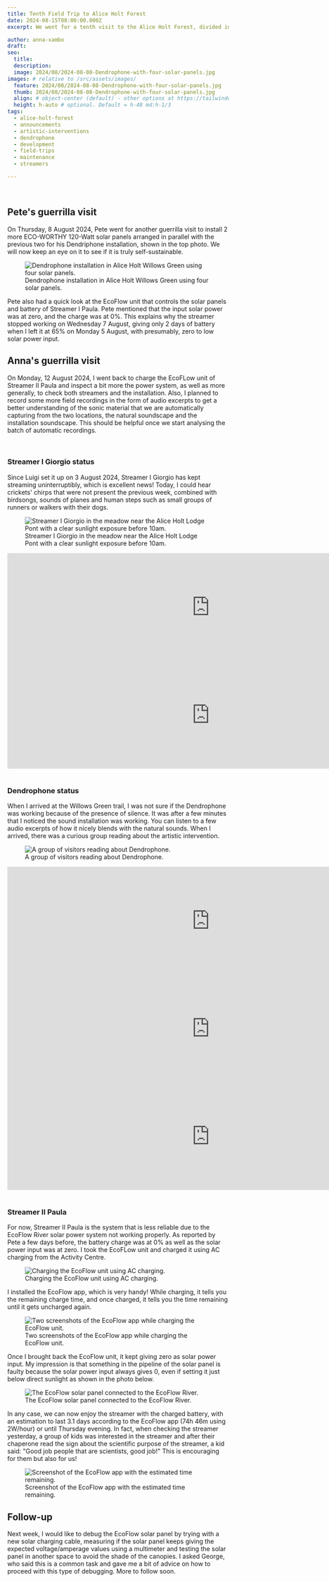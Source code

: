 ```yaml
---
title: Tenth Field Trip to Alice Holt Forest 
date: 2024-08-15T08:00:00.000Z
excerpt: We went for a tenth visit to the Alice Holt Forest, divided into two parts. In the first part, Pete installed two more solar panels to achieve an installation fully independent using four solar panels. In the second part, I went back again to check that the two streamers and Pete's installation were working as expected focusing on getting to know more about the EcoFlow unit.

author: anna-xambo
draft:
seo:
  title:
  description:
  image: 2024/08/2024-08-08-Dendrophone-with-four-solar-panels.jpg
images: # relative to /src/assets/images/
  feature: 2024/08/2024-08-08-Dendrophone-with-four-solar-panels.jpg
  thumb: 2024/08/2024-08-08-Dendrophone-with-four-solar-panels.jpg
  align: # object-center (default) - other options at https://tailwindcss.com/docs/object-position
  height: h-auto # optional. Default = h-48 md:h-1/3
tags:
  - alice-holt-forest
  - announcements
  - artistic-interventions
  - dendrophone
  - development
  - field-trips
  - maintenance
  - streamers

---
```


<br />

## Pete's guerrilla visit

On Thursday, 8 August 2024, Pete went for another guerrilla visit to install 2 more ECO-WORTHY 120-Watt solar panels arranged in parallel with the previous two for his Dendriphone installation, shown in the top photo. We will now keep an eye on it to see if it is truly self-sustainable.  

<div class="flex justify-center items-center">
<figure>
<img class="mt-4 mb-4" src="/assets/images/2024/08/2024-08-12-Dendrophone-with-four-solar-panels.jpg" alt="Dendrophone installation in Alice Holt Willows Green using four solar panels.">
<figcaption>Dendrophone installation in Alice Holt Willows Green using four solar panels.</figcaption>
</figure>
</div>

Pete also had a quick look at the EcoFlow unit that controls the solar panels and battery of Streamer I Paula. Pete mentioned that the input solar power was at zero, and the charge was at 0%. This explains why the streamer stopped working on Wednesday 7 August, giving only 2 days of battery when I left it at 65% on Monday 5 August, with presumably, zero to low solar power input.
 
## Anna's guerrilla visit

On Monday, 12 August 2024, I went back to charge the EcoFLow unit of Streamer II Paula and inspect a bit more the power system, as well as more generally, to check both streamers and the installation. Also, I planned to record some more field recordings in the form of audio excerpts to get a better understanding of the sonic material that we are automatically capturing from the two locations, the natural soundscape and the installation soundscape. This should be helpful once we start analysing the batch of automatic recordings.

<br />

### Streamer I Giorgio status

Since Luigi set it up on 3 August 2024, Streamer I Giorgio has kept streaming uninterruptibly, which is excellent news! Today, I could hear crickets' chirps that were not present the previous week, combined with birdsongs, sounds of planes and human steps such as small groups of runners or walkers with their dogs.

<div class="flex justify-center items-center">
<figure>
<img class="mt-4 mb-4" src="/assets/images/2024/08/2024-08-12-Streamer-I-Giorgio-meadow-near-Alice-Holt-Lodge-Pond.jpg" alt="Streamer I Giorgio in the meadow near the Alice Holt Lodge Pont with a clear sunlight exposure before 10am.">
<figcaption>Streamer I Giorgio in the meadow near the Alice Holt Lodge Pont with a clear sunlight exposure before 10am.</figcaption>
</figure>
</div>

<div class="flex justify-center items-center mt-4 mb-4">
<iframe frameborder="0" scrolling="no" src="https://freesound.org/embed/sound/iframe/751266/simple/large/" width="920" height="245"></iframe>
</div>

<div class="flex justify-center items-center mt-4 mb-4">
<iframe frameborder="0" scrolling="no" src="https://freesound.org/embed/sound/iframe/751267/simple/large/" width="920" height="245"></iframe>
</div>

<br />

### Dendrophone status

When I arrived at the Willows Green trail, I was not sure if the Dendrophone was working because of the presence of silence. It was after a few minutes that I noticed the sound installation was working. You can listen to a few audio excerpts of how it nicely blends with the natural sounds. When I arrived, there was a curious group reading about the artistic intervention.

<div class="flex justify-center items-center">
<figure>
<img class="mt-4 mb-4" src="/assets/images/2024/08/2024-08-12-Dendrophone-group-of-visitors.jpg" alt="A group of visitors reading about Dendrophone.">
<figcaption>A group of visitors reading about Dendrophone.</figcaption>
</figure>
</div>

<div class="flex justify-center items-center mt-4 mb-4">
<iframe frameborder="0" scrolling="no" src="https://freesound.org/embed/sound/iframe/751273/simple/large/" width="920" height="245"></iframe>
</div>


<div class="flex justify-center items-center mt-4 mb-4">
<iframe frameborder="0" scrolling="no" src="https://freesound.org/embed/sound/iframe/751274/simple/large/" width="920" height="245"></iframe>
</div>


<div class="flex justify-center items-center mt-4 mb-4">
<iframe frameborder="0" scrolling="no" src="https://freesound.org/embed/sound/iframe/751275/simple/large/" width="920" height="245"></iframe>
</div>

<br />

### Streamer II Paula

For now, Streamer II Paula is the system that is less reliable due to the EcoFlow River solar power system not working properly. As reported by Pete a few days before, the battery charge was at 0% as well as the solar power input was at zero. I took the EcoFLow unit and charged it using AC charging from the Activity Centre.

<div class="flex justify-center items-center">
<figure>
<img class="mt-4 mb-4" src="/assets/images/2024/08/2024-08-12-Charging-the-EcoFlow-unit-using-AC-charging.jpg" alt="Charging the EcoFlow unit using AC charging.">
<figcaption>Charging the EcoFlow unit using AC charging.</figcaption>
</figure>
</div>

I installed the EcoFlow app, which is very handy! While charging, it tells you the remaining charge time, and once charged, it tells you the time remaining until it gets uncharged again.

<div class="flex justify-center items-center">
<figure>
<img class="mt-4 mb-4" src="/assets/images/2024/08/2024-08-12-EcoFlow-app-AC-charging-Activity-Centre.jpg" alt="Two screenshots of the EcoFlow app while charging the EcoFlow unit.">
<figcaption>Two screenshots of the EcoFlow app while charging the EcoFlow unit.</figcaption>
</figure>
</div>

Once I brought back the EcoFlow unit, it kept giving zero as solar power input. My impression is that something in the pipeline of the solar panel is faulty because the solar power input always gives 0, even if setting it just below direct sunlight as shown in the photo below. 

<div class="flex justify-center items-center">
<figure>
<img class="mt-4 mb-4" src="/assets/images/2024/08/2024-08-12-EcoFlow-solar-panel-connected-to-the-EcoFlow-River.jpg" alt="The EcoFlow solar panel connected to the EcoFlow River.">
<figcaption>The EcoFlow solar panel connected to the EcoFlow River.</figcaption>
</figure>
</div>

In any case, we can now enjoy the streamer with the charged battery, with an estimation to last 3.1 days according to the EcoFlow app (74h 46m using 2W/hour) or until Thursday evening. In fact, when checking the streamer yesterday, a group of kids was interested in the streamer and after their chaperone read the sign about the scientific purpose of the streamer, a kid said: "Good job people that are scientists, good job!" This is encouraging for them but also for us!

<div class="flex justify-center items-center">
<figure>
<img class="mt-4 mb-4" src="/assets/images/2024/08/2024-08-12-EcoFlow-app-estimated-duration-time.png" alt="Screenshot of the EcoFlow app with the estimated time remaining.">
<figcaption>Screenshot of the EcoFlow app with the estimated time remaining.</figcaption>
</figure>
</div>

## Follow-up

Next week, I would like to debug the EcoFlow solar panel by trying with a new solar charging cable, measuring if the solar panel keeps giving the expected voltage/amperage values using a multimeter and testing the solar panel in another space to avoid the shade of the canopies. I asked George, who said this is a common task and gave me a bit of advice on how to proceed with this type of debugging. More to follow soon.